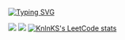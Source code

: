 <a href="https://git.io/typing-svg"><img src="https://readme-typing-svg.herokuapp.com?font=Fira+Code&pause=1000&color=C4C4C4&width=435&lines=TikTak;C%2B%2B+developer" alt="Typing SVG" /></a>



![](https://github-profile-summary-cards.vercel.app/api/cards/profile-details?username=tiktakg&theme=default)
![](https://github-profile-summary-cards.vercel.app/api/cards/repos-per-language?username=tiktakg&theme=default)
[![KnlnKS's LeetCode stats](https://leetcode-stats-six.vercel.app/api?username=tiktakg&theme=white)](https://github.com/KnlnKS/leetcode-stats)



  

